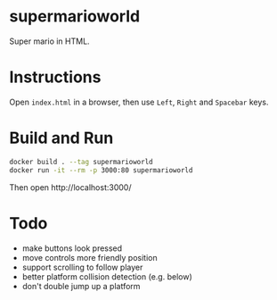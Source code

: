 # supermarioworld
Super mario in HTML.

# Instructions

Open `index.html` in a browser, then use `Left`, `Right` and `Spacebar` keys.

# Build and Run

```sh
docker build . --tag supermarioworld
docker run -it --rm -p 3000:80 supermarioworld
```

Then open http://localhost:3000/

# Todo

- make buttons look pressed
- move controls more friendly position
- support scrolling to follow player
- better platform collision detection (e.g. below)
- don't double jump up a platform


